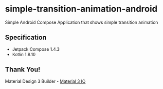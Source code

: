 # simple-transition-animation-android

Simple Android Compose Application that shows simple transition animation

## Specification
* Jetpack Compose 1.4.3
* Kotlin 1.8.10

## Thank You!
Material Design 3 Builder - [Material 3 IO](https://m3.material.io/theme-builder) 

